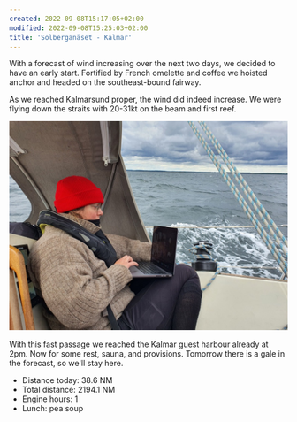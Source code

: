 ```yaml
---
created: 2022-09-08T15:17:05+02:00
modified: 2022-09-08T15:25:03+02:00
title: 'Solberganäset - Kalmar'
---
```


With a forecast of wind increasing over the next two days, we decided to have an early start. Fortified by French omelette and coffee we hoisted anchor and headed on the southeast-bound fairway.

As we reached Kalmarsund proper, the wind did indeed increase. We were flying down the straits with 20-31kt on the beam and first reef.

![Image](../2022/6386bc5fbcd58907f124d67dc3eff213.jpg) 

With this fast passage we reached the Kalmar guest harbour already at 2pm. Now for some rest, sauna, and provisions. Tomorrow there is a gale in the forecast, so we'll stay here.

* Distance today: 38.6 NM
* Total distance: 2194.1 NM
* Engine hours: 1
* Lunch: pea soup
